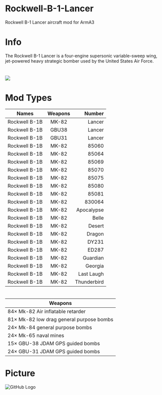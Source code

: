 # Rockwell-B-1-Lancer
Rockwell B-1 Lancer aircraft mod for ArmA3
# Info
The Rockwell B-1 Lancer is a four-engine supersonic variable-sweep wing, jet-powered heavy strategic bomber used by the United States Air Force.
#
[![](https://www.paypalobjects.com/en_US/i/btn/btn_donateCC_LG.gif)](https://www.paypal.com/cgi-bin/webscr?cmd=_s-xclick&hosted_button_id=K6922R75JMFTS)
# Mod Types
| Names                | Weapons       | Number     |
| -------------------- |:-------------:| ----------:|
| Rockwell B-1B        | MK-82         | Lancer     |       
| Rockwell B-1B        | GBU38         | Lancer     |
| Rockwell B-1B        | GBU31         | Lancer     |
| Rockwell B-1B        | MK-82         | 85060      |
| Rockwell B-1B        | MK-82         | 85064      |
| Rockwell B-1B        | MK-82         | 85069      |
| Rockwell B-1B        | MK-82         | 85070      |
| Rockwell B-1B        | MK-82         | 85075      |
| Rockwell B-1B        | MK-82         | 85080      |
| Rockwell B-1B        | MK-82         | 85081      |
| Rockwell B-1B        | MK-82         | 830064     |
| Rockwell B-1B        | MK-82         | Apocalypse |
| Rockwell B-1B        | MK-82         | Belle      |
| Rockwell B-1B        | MK-82         | Desert     |
| Rockwell B-1B        | MK-82         | Dragon     |
| Rockwell B-1B        | MK-82         | DY231      |
| Rockwell B-1B        | MK-82         | ED287      |
| Rockwell B-1B        | MK-82         | Guardian   |
| Rockwell B-1B        | MK-82         | Georgia    |
| Rockwell B-1B        | MK-82         | Last Laugh |
| Rockwell B-1B        | MK-82         | Thunderbird|
#
|                  Weapons                 |
| ---------------------------------------- |
| 84× Mk-82 Air inflatable retarder        |
| 81× Mk-82 low drag general purpose bombs |         |
| 24× Mk-84 general purpose bombs          |
| 24× Mk-65 naval mines                    |
| 15× GBU-38 JDAM GPS guided bombs         |
| 24× GBU-31 JDAM GPS guided bombs         |
# Picture
![GitHub Logo](https://raw.githubusercontent.com/Nobatgeldi/Rockwell-B-1-Lancer/master/maxresdefault.jpg)
#
